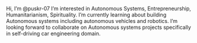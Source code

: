  Hi, I’m @puskr-07
 I’m interested in Autonomous Systems, Entrepreneurship, Humanitarianism, Spirituality.
 I’m currently learning about building Autonomous systems including autonomous vehicles and robotics.
 I’m looking forward to collaborate on Autonomous systems projects specifically in self-driving car engineering domain.
 

<!---
puskr-07/puskr-07 is a ✨ special ✨ repository because its `README.md` (this file) appears on your GitHub profile.
You can click the Preview link to take a look at your changes.
--->
